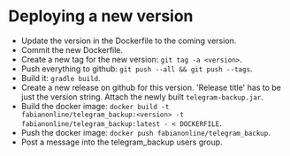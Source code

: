 # Deploying a new version

* Update the version in the Dockerfile to the coming version.
* Commit the new Dockerfile.
* Create a new tag for the new version: `git tag -a <version>`.
* Push everything to github: `git push --all && git push --tags`.
* Build it: `gradle build`.
* Create a new release on github for this version. 'Release title' has to be just the version string. Attach the newly built `telegram-backup.jar`.
* Build the docker image: `docker build -t fabianonline/telegram_backup:<version> -t fabianonline/telegram_backup:latest - < DOCKERFILE`.
* Push the docker image: `docker push fabianonline/telegram_backup`.
* Post a message into the telegram_backup users group.
